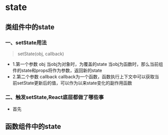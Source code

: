 
# state

## 类组件中的state

### 一、setState用法

> setState(obj, callback)
* 1.第一个参数 obj
        当obj为对象时，为覆盖的state
        当obj为函数时，那么当前组件的state和props将作为参数，返回新的state
* 2.第二个参数 callback
        callback为一个函数，函数执行上下文中可以获取当前setState更新后的值，可以作为以来state变化的副作用函数

### 二、触发setState,React底层都做了哪些事

* 首先

    




## 函数组件中的state